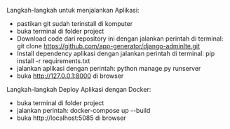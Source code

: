 Langkah-langkah untuk menjalankan Aplikasi: 
- pastikan git sudah terinstall di komputer
- buka terminal di folder project
- Download code dari repository ini dengan jalankan 
    perintah di terminal: git clone https://github.com/app-generator/django-adminlte.git
- Install dependency aplikasi
dengan jalankan perintah di terminal: pip install -r requirements.txt
- jalankan aplikasi dengan perintah: python manage.py runserver
- buka http://127.0.0.1:8000 di browser

Langkah-langkah Deploy Aplikasi dengan Docker:
- buka terminal di folder project
- jalankan perintah: docker-compose up --build
- buka http://localhost:5085 di browser
